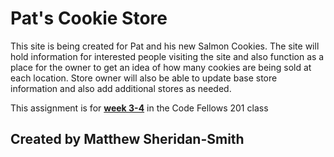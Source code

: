 # Pat's Cookie Store
This site is being created for Pat and his new Salmon Cookies.  The site will hold information for interested people visiting the site and also function as a place for the owner to get an idea of how many cookies are being sold at each location.  Store owner will also be able to update base store information and also add additional stores as needed.

This assignment is for [**week 3-4**](https://github.com/codefellows/sea-201n2/tree/master/week_3-4) in the Code Fellows 201 class

## Created by Matthew Sheridan-Smith
